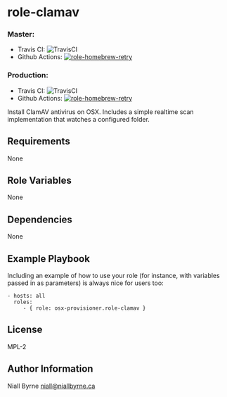 # role-clamav

### Master:
- Travis CI: ![TravisCI](https://travis-ci.com/osx-provisioner/role-clamav.svg?branch=master)
- Github Actions: [![role-homebrew-retry](https://github.com/osx-provisioner/role-clamav/actions/workflows/push.yml/badge.svg?branch=master)](https://github.com/osx-provisioner/role-clamav/actions/workflows/push.yml)

### Production:
- Travis CI: ![TravisCI](https://travis-ci.com/osx-provisioner/role-clamav.svg?branch=production)
- Github Actions: [![role-homebrew-retry](https://github.com/osx-provisioner/role-clamav/actions/workflows/push.yml/badge.svg?branch=production)](https://github.com/osx-provisioner/role-clamav/actions/workflows/push.yml)

Install ClamAV antivirus on OSX. Includes a simple realtime scan implementation that watches a configured folder.

Requirements
------------

None


Role Variables
--------------

None   

Dependencies
------------

None

Example Playbook
----------------

Including an example of how to use your role (for instance, with variables passed in as parameters) is always nice for users too:

    - hosts: all
      roles:
         - { role: osx-provisioner.role-clamav }

License
-------

MPL-2

Author Information
------------------

Niall Byrne <niall@niallbyrne.ca>
